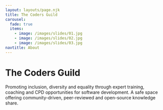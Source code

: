 ```yaml
---
layout: layouts/page.njk
title: The Coders Guild
carousel:
  fade: true
  items:
    - image: /images/slides/01.jpg
    - image: /images/slides/02.jpg
    - image: /images/slides/03.jpg
navtitle: About
---
```

# The Coders Guild
Promoting inclusion, diversity and equality through expert training, coaching and CPD opportunities for software development. A safe space offering community-driven, peer-reviewed and open-source knowledge share.

